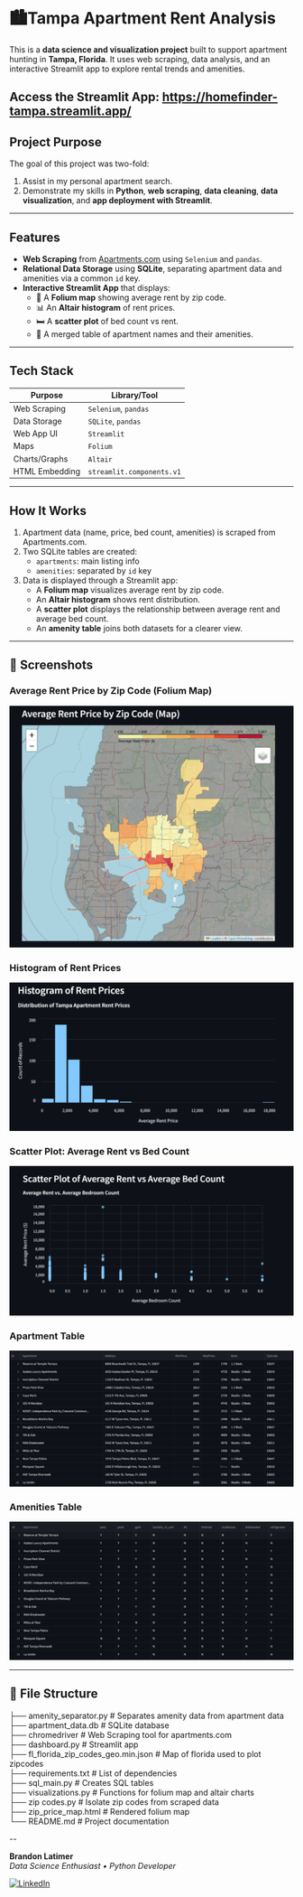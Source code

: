 # 🏙️Tampa Apartment Rent Analysis

This is a **data science and visualization project** built to support apartment hunting in **Tampa, Florida**. It uses web scraping, data analysis, and an interactive Streamlit app to explore rental trends and amenities.

## Access the Streamlit App: https://homefinder-tampa.streamlit.app/

## Project Purpose

The goal of this project was two-fold:
1. Assist in my personal apartment search.
2. Demonstrate my skills in **Python**, **web scraping**, **data cleaning**, **data visualization**, and **app deployment with Streamlit**.

---

## Features

- **Web Scraping** from [Apartments.com](https://www.apartments.com) using `Selenium` and `pandas`.
- **Relational Data Storage** using **SQLite**, separating apartment data and amenities via a common `id` key.
- **Interactive Streamlit App** that displays:
  - 📍 A **Folium map** showing average rent by zip code.
  - 📊 An **Altair histogram** of rent prices.
  - 🛏️ A **scatter plot** of bed count vs rent.
  - 🧺 A merged table of apartment names and their amenities.

---

## Tech Stack

| Purpose           | Library/Tool       |
|------------------|--------------------|
| Web Scraping      | `Selenium`, `pandas` |
| Data Storage      | `SQLite`, `pandas` |
| Web App UI        | `Streamlit` |
| Maps              | `Folium` |
| Charts/Graphs     | `Altair` |
| HTML Embedding    | `streamlit.components.v1` |

---

## How It Works

1. Apartment data (name, price, bed count, amenities) is scraped from Apartments.com.
2. Two SQLite tables are created:
   - `apartments`: main listing info
   - `amenities`: separated by `id` key
3. Data is displayed through a Streamlit app:
   - A **Folium map** visualizes average rent by zip code.
   - An **Altair histogram** shows rent distribution.
   - A **scatter plot** displays the relationship between average rent and average bed count.
   - An **amenity table** joins both datasets for a clearer view.

---

## 📸 Screenshots

### Average Rent Price by Zip Code (Folium Map)
![Folium Map Screenshot](screenshots/folium_map.png)

### Histogram of Rent Prices
![Rent Histogram Screenshot](screenshots/rent_histogram.png)

### Scatter Plot: Average Rent vs Bed Count
![Scatter Plot Screenshot](screenshots/bed_vs_price.png)

### Apartment Table
![Apartment Table Screenshot](screenshots/apartment_table.png)

### Amenities Table
![Amenity Table Screenshot](screenshots/amenity_table.png)

---

## 📂 File Structure

├── amenity_separator.py                    # Separates amenity data from apartment data  <br />
├── apartment_data.db                       # SQLite database  <br />
├── chromedriver                            # Web Scraping tool for apartments.com  <br />
├── dashboard.py                            # Streamlit app  <br />
├── fl_florida_zip_codes_geo.min.json       # Map of florida used to plot zipcodes  <br />
├── requirements.txt                        # List of dependencies  <br />
├── sql_main.py                             # Creates SQL tables  <br />
├── visualizations.py                       # Functions for folium map and altair charts  <br />
├── zip codes.py                            # Isolate zip codes from scraped data  <br />
├── zip_price_map.html                      # Rendered folium map  <br />
└── README.md                               # Project documentation  

--

**Brandon Latimer**  
_Data Science Enthusiast • Python Developer_

[![LinkedIn](https://img.shields.io/badge/LinkedIn-blue?style=flat&logo=linkedin)]([https://linkedin.com/in/yourname](https://www.linkedin.com/in/brandon-latimer-a27527297/))  




